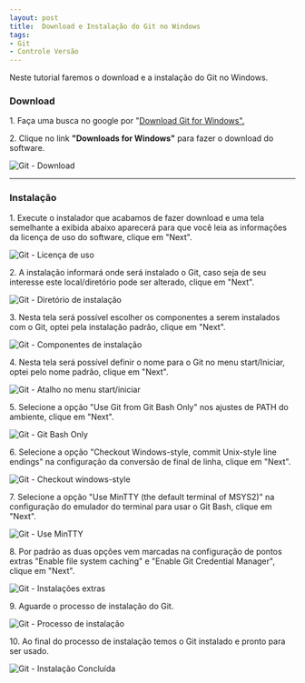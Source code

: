 ```yaml
---
layout: post
title:  Download e Instalação do Git no Windows
tags:
- Git
- Controle Versão
---
```


<p>Neste tutorial faremos o download e a instalação do Git no Windows.</p>

<h3 id="heading3">Download</h3>

<p>1. Faça uma busca no google por "<a href="https://git-scm.com/downloads" target="_blank">Download Git for Windows".</a></p>

<p>2. Clique no link <strong>"Downloads for Windows"</strong> para fazer o download do software. </p>

<p><img src="https://raw.githubusercontent.com/mateusblopes/mateusblopes.github.io/master/_posts/img/GitInstalacao1.png" alt="Git - Download" /></p>

<hr/>

<h3 id="heading3">Instalação</h3>

<p>1. Execute o instalador que acabamos de fazer download e uma tela semelhante a exibida abaixo aparecerá para que você leia as informações da licença de uso do software, clique em "Next".</p>

<p><img src="https://raw.githubusercontent.com/mateusblopes/mateusblopes.github.io/master/_posts/img/GitInstalacao2.png" alt="Git - Licença de uso" /></p>

<p>2. A instalação informará onde será instalado o Git, caso seja de seu interesse este local/diretório pode ser alterado, clique em "Next".</p>

<p><img src="https://raw.githubusercontent.com/mateusblopes/mateusblopes.github.io/master/_posts/img/GitInstalacao3.png" alt="Git - Diretório de instalação" /></p>

<p>3. Nesta tela será possível escolher os componentes a serem instalados com o Git, optei pela instalação padrão, clique em "Next".</p>

<p><img src="https://raw.githubusercontent.com/mateusblopes/mateusblopes.github.io/master/_posts/img/GitInstalacao4.png" alt="Git - Componentes de instalação" /></p>

<p>4. Nesta tela será possível definir o nome para o Git no menu start/Iniciar, optei pelo nome padrão, clique em "Next".</p>

<p><img src="https://raw.githubusercontent.com/mateusblopes/mateusblopes.github.io/master/_posts/img/GitInstalacao5.png" alt="Git - Atalho no menu start/iniciar" /></p>

<p>5. Selecione a opção "Use Git from Git Bash Only" nos ajustes de PATH do ambiente, clique em "Next".</p>

<p><img src="https://raw.githubusercontent.com/mateusblopes/mateusblopes.github.io/master/_posts/img/GitInstalacao6.png" alt="Git - Git Bash Only" /></p>

<p>6. Selecione a opção "Checkout Windows-style, commit Unix-style line endings" na configuração da conversão de final de linha, clique em "Next".</p>

<p><img src="https://raw.githubusercontent.com/mateusblopes/mateusblopes.github.io/master/_posts/img/GitInstalacao7.png" alt="Git - Checkout windows-style" /></p>

<p>7. Selecione a opção "Use MinTTY (the default terminal of MSYS2)" na configuração do emulador do terminal para usar o Git Bash, clique em "Next".</p>

<p><img src="https://raw.githubusercontent.com/mateusblopes/mateusblopes.github.io/master/_posts/img/GitInstalacao8.png" alt="Git - Use MinTTY" /></p>

<p>8. Por padrão as duas opções vem marcadas na configuração de pontos extras "Enable file system caching" e "Enable Git Credential Manager", clique em "Next".</p>

<p><img src="https://raw.githubusercontent.com/mateusblopes/mateusblopes.github.io/master/_posts/img/GitInstalacao9.png" alt="Git - Instalações extras" /></p>

<p>9. Aguarde o processo de instalação do Git.</p>

<p><img src="https://raw.githubusercontent.com/mateusblopes/mateusblopes.github.io/master/_posts/img/GitInstalacao10.png" alt="Git - Processo de instalação" /></p>

<p>10. Ao final do processo de instalação temos o Git instalado e pronto para ser usado.</p>

<p><img src="https://raw.githubusercontent.com/mateusblopes/mateusblopes.github.io/master/_posts/img/GitInstalacao11.png" alt="Git - Instalação Concluída" /></p>
